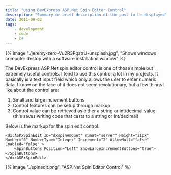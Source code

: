 ```yaml
---
title: "Using DevExpress ASP.Net Spin Editor Control"
description: "Summary or brief description of the post to be displayed"
date: 2011-08-02
tags: 
    - development
    - code
    - c#
---
```


{% image "./jeremy-zero-Vu2R3PqstrU-unsplash.jpg", "Shows windows computer destop with a software installation window" %}

The DevExpress ASP.Net spin editor control is one of those simple but extremely useful controls. I tend to use this control a lot in my projects. It basically is a text input field which only allows the user to enter numeric data.
I know on the face of it does not seem revolutionary, but a few things I like about the control are:

<!--more-->

1. Small and large increment buttons
2. Control features can be setup through markup
3. Control value can be retrieved as either a string or int/decimal value (this saves writing code that casts to a string or int/decimal)

Below is the markup for the spin edit control.

```
<dx:ASPxSpinEdit ID="dxspinAmount" runat="server" Height="21px" Number="0" NumberType="Integer" Increment="2" AllowNull="false" Enabled="false" >
    <SpinButtons Position="Left" ShowLargeIncrementButtons="true"></SpinButtons>
</dx:ASPxSpinEdit>
```

{% image "./spinedit.png", "ASP.Net Spin Editor Control" %}